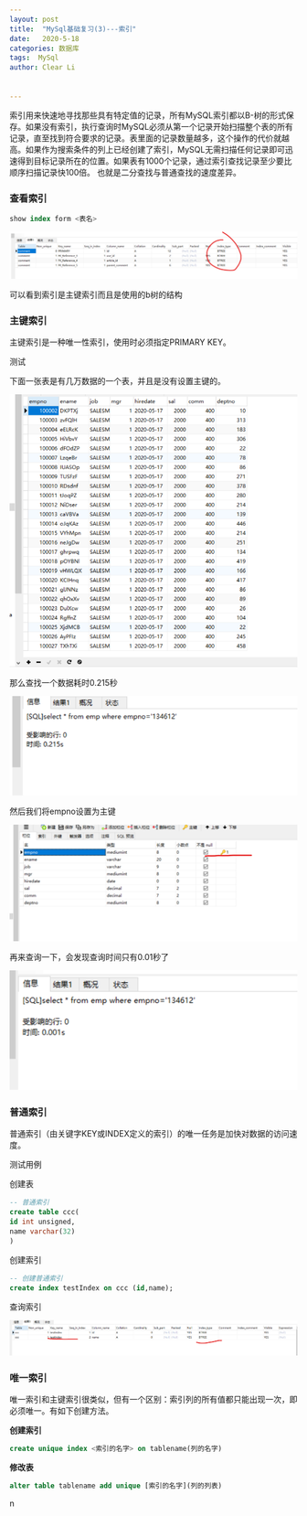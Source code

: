 ```yaml
---
layout: post
title:  "MySql基础复习(3)---索引"
date:   2020-5-18
categories: 数据库
tags:  MySql
author: Clear Li


---
```








索引用来快速地寻找那些具有特定值的记录，所有MySQL索引都以B-树的形式保存。如果没有索引，执行查询时MySQL必须从第一个记录开始扫描整个表的所有记录，直至找到符合要求的记录。表里面的记录数量越多，这个操作的代价就越高。如果作为搜索条件的列上已经创建了索引，MySQL无需扫描任何记录即可迅速得到目标记录所在的位置。如果表有1000个记录，通过索引查找记录至少要比顺序扫描记录快100倍。 也就是二分查找与普通查找的速度差异。











### 查看索引

```sql
show index form <表名>
```

![image-20200518121254594](/img/image-20200518121254594.png)

可以看到索引是主键索引而且是使用的b树的结构



### 主键索引

主键索引是一种唯一性索引，使用时必须指定PRIMARY  KEY。

测试

下面一张表是有几万数据的一个表，并且是没有设置主键的。

![image-20200518115734057](/img/image-20200518115734057.png)

那么查找一个数据耗时0.215秒

![image-20200518115827994](/img/image-20200518115827994.png)



然后我们将empno设置为主键

![image-20200518120001857](/img/image-20200518120001857.png)

再来查询一下，会发现查询时间只有0.01秒了

![image-20200518120023276](/img/image-20200518120023276.png)



### 普通索引



普通索引（由关键字KEY或INDEX定义的索引）的唯一任务是加快对数据的访问速度。

测试用例

创建表

```sql
-- 普通索引
create table ccc(
id int unsigned,
name varchar(32)
)
```

创建索引

```sql
-- 创建普通索引
create index testIndex on ccc (id,name);
```

查询索引

![image-20200518122341444](/img/image-20200518122341444.png)



### 唯一索引



唯一索引和主键索引很类似，但有一个区别：索引列的所有值都只能出现一次，即必须唯一。有如下创建方法。

**创建索引**

```sql
create unique index <索引的名字> on tablename(列的名字)
```

**修改表**

```sql
alter table tablename add unique [索引的名字](列的列表)
```

n